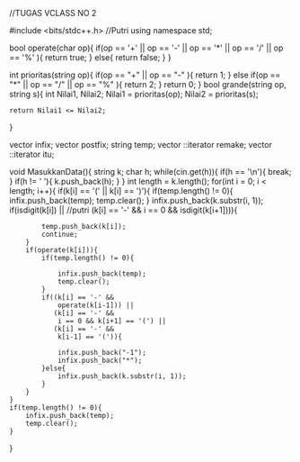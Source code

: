 //TUGAS VCLASS NO 2

#include <bits/stdc++.h> //Putri
using namespace std;

bool operate(char op){
    if(op == '+' || op == '-' || op == '*' || op == '/' || op == '%'   ){
        return true;
    }
    else{
        return false;
    }
}

int prioritas(string op){
    if(op == "+" || op == "-"   ){
        return 1;
    }
    else if(op == "*" || op == "/" ||  op == "%"   ){
        return 2;
    }
    return 0;
} 
bool grande(string op, string s){ 
    int Nilai1, Nilai2;
    Nilai1 = prioritas(op); Nilai2 = prioritas(s);
    
    return Nilai1 <= Nilai2;
}

vector <string> infix; vector <string> postfix; string temp; vector <string>::iterator remake; vector <string>::iterator itu;

void MasukkanData(){
    string k;
    char h;
    while(cin.get(h)){
        if(h == '\n'){
            break;
        }
        if(h != ' '){
            k.push_back(h);
        }
    }
    int length = k.length(); 
    for(int i = 0; i < length; i++){
        if(k[i] == '(' ||
           k[i] == ')'){
            if(temp.length() != 0){
                infix.push_back(temp);
                temp.clear();
            }
            infix.push_back(k.substr(i, 1)); 
            if(isdigit(k[i]) || //putri
           (k[i] == '-' &&
            i == 0 &&
            isdigit(k[i+1]))){
            
            temp.push_back(k[i]);
            continue;
        }
        if(operate(k[i])){ 
            if(temp.length() != 0){
                
                infix.push_back(temp);
                temp.clear();
            }
            if((k[i] == '-' &&
                operate(k[i-1])) ||
               (k[i] == '-' &&
                i == 0 && k[i+1] == '(') ||
               (k[i] == '-' &&
                k[i-1] == '(')){
                
                infix.push_back("-1");
                infix.push_back("*");
            }else{
                infix.push_back(k.substr(i, 1));
            }
        }
    } 
    if(temp.length() != 0){
        infix.push_back(temp);
        temp.clear();
    }
} 
